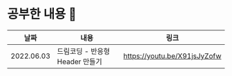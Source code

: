 
# 공부한 내용 💪

|날짜|내용|링크|
|------|---|---|
|2022.06.03|드림코딩 - 반응형 Header 만들기|https://youtu.be/X91jsJyZofw


